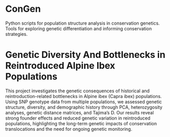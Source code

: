 # ConGen
Python scripts for population structure analysis in conservation genetics. Tools for exploring genetic differentiation and informing conservation strategies.

# Genetic Diversity And Bottlenecks in Reintroduced Alpine Ibex Populations

This project investigates the genetic consequences of historical and reintroduction-related bottlenecks in Alpine ibex (Capra ibex) populations. Using SNP genotype data from multiple populations, we assessed genetic structure, diversity, and demographic history through PCA, heterozygosity analyses, genetic distance matrices, and Tajima’s D. Our results reveal strong founder effects and reduced genetic variation in reintroduced populations, highlighting the long-term genetic impacts of conservation translocations and the need for ongoing genetic monitoring.
